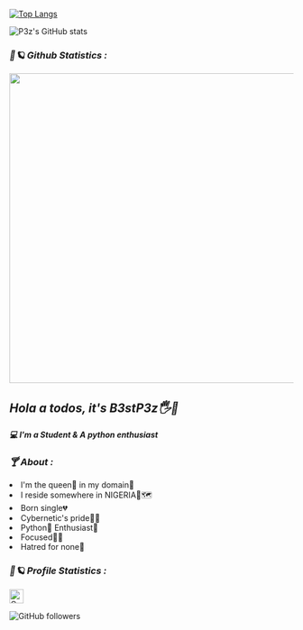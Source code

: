 [![Top Langs](https://github-readme-stats.vercel.app/api/top-langs/?username=b3stp3z)](https://github.com/b3stp3z/github-readme-stats)


![P3z's GitHub stats](https://github-readme-stats.vercel.app/api?username=b3stp3z&show_icons=true&theme=radical)








<h3><b><i>🌌🪐 Github Statistics :</i></b></h3>
<a href="https://github.com/shade234sherif"><img width=550 src="https://github-profile-trophy.vercel.app/?username=b3stp3z&theme=dracula&no-frame=true&title=Stars,Commit,Repository"/></a>


<h2><b><i>Hola a todos, it's B3stP3z🖐🙂</h2></b></i>
<b><i>💻 I'm a Student & A python enthusiast</i></b>

<h3><b><i>🍸 About :</i></b></h3>
<li>I'm the queen👑 in my domain🌌</i></li>
<li>I reside somewhere in NIGERIA💚🗺</i></li>
<li>Born single💔</i></li>
<li>Cybernetic's pride🥇💖</i></li>
<li>Python🐍 Enthusiast🦉 </i></li>
<li>Focused🐱‍👤</i></li>
<li>Hatred for none🥰</i></li>
<h3><b><i>🌌🪐 Profile Statistics :</i></b></h3>


<a href="https://github.com/b3stp3z"><img height="25" title="Counter" src="https://komarev.com/ghpvc/?username=b3stp3z&color=blueviolet&style=flat-square"></a>
 

![GitHub followers](https://img.shields.io/github/followers/b3stp3z?style=social)


<!---
B3stp3z/B3stp3z is a ✨ special ✨ repository because its `README.md` (this file) appears on your GitHub profile.
You can click the Preview link to take a look at your changes.
--->

